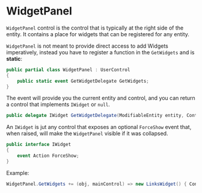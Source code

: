 # WidgetPanel

`WidgetPanel` control is the control that is typically at the right side of the entity. It contains a place for widgets that can be registered for any entity. 

`WidgetPanel` is not meant to provide direct access to add Widgets imperatively, instead you have to register a function in the `GetWidgets` and is **static**: 

```C#
public partial class WidgetPanel : UserControl
{
    public static event GetWidgetDelegate GetWidgets; 
}
```

The event will provide you the current entity and control, and you can return a control that implements `IWidget` or `null`.

```C#
public delegate IWidget GetWidgetDelegate(ModifiableEntity entity, Control mainControl); 
```

An `IWidget` is jut any control that exposes an optional `ForceShow` event that, when raised, will make the `WidgetPanel` visible if it was collapsed. 

```C#
public interface IWidget
{
    event Action ForceShow;
}
```

Example:

```C#
WidgetPanel.GetWidgets += (obj, mainControl) => new LinksWidget() { Control = mainControl };
```

